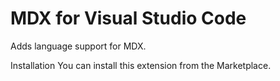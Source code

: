 # MDX for Visual Studio Code

Adds language support for MDX.

Installation
You can install this extension from the Marketplace.

